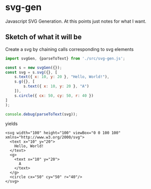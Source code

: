 # svg-gen

Javascript SVG Generation. At this points just notes for what I want.

## Sketch of what it will be

Create a svg by chaining calls corresponding to svg elements


```javascript
import svgGen, {parseToText} from './src/svg-gen.js';

const s = new svgGen({});
const svg = s.svg({}, [
    s.text({ x: 10, y: 20 }, "Hello, World!"),
    s.g({}, [
        s.text({ x: 10, y: 20 }, "A")
    ]),
    s.circle({ cx: 50, cy: 50, r: 40 })
]
);

console.debug(parseToText(svg));
```

yields

```
<svg width="100" height="100" viewBox="0 0 100 100" xmlns="http://www.w3.org/2000/svg">
  <text x="10" y="20">
    Hello, World!
  </text>
  <g>
    <text x="10" y="20">
      A
    </text>
  </g>
  <circle cx="50" cy="50" r="40"/>
</svg>
```


